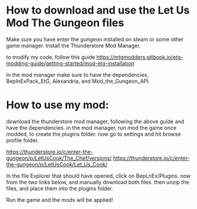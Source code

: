 # How to download and use the Let Us Mod The Gungeon files
Make sure you have enter the gungeon installed on steam or some other game manager. Install the Thunderstore Mod Manager. 

to modify my code, follow this guide [https://mtgmodders.gitbook.io/etg-modding-guide/getting-started/mod-etg-installation ](https://mtgmodders.gitbook.io/etg-modding-guide/getting-started/setting-up-visual-studio)

In the mod manager make sure to have the dependencies, BepInExPack_EtG, Alexandria, and Mod_the_Gungeon_API.

# How to use my mod:
download the thunderstore mod manager, following the above guide and have the dependencies. in the mod manager, run mod the game once modded, to create the plugins folder. now go to settings and hit browse profile folder.

https://thunderstore.io/c/enter-the-gungeon/p/LetUsCook/The_Chef/versions/ 
https://thunderstore.io/c/enter-the-gungeon/p/LetUsCook/Let_Us_Cook/ 

In the file Explorer that should have opened, click on BepLnEx/Plugins. now from the two links below, and manually download both files. then unzip the files, and place them into the plugins folder. 

Run the game and the mods will be applied! 


